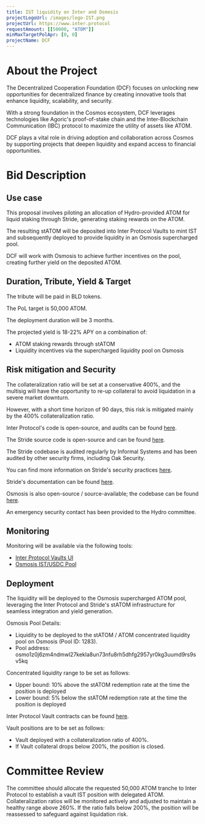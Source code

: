 ```yaml
---
title: IST liquidity on Inter and Osmosis
projectLogoUrl: /images/logo-IST.png
projectUrl: https://www.inter.protocol
requestAmount: [[50000, "ATOM"]]
minMaxTargetPolApr: [0, 0]
projectName: DCF
---
```


# About the Project

The Decentralized Cooperation Foundation (DCF) focuses on unlocking new opportunities for decentralized finance by creating innovative tools that enhance liquidity, scalability, and security.

With a strong foundation in the Cosmos ecosystem, DCF leverages technologies like Agoric's proof-of-stake chain and the Inter-Blockchain Communication (IBC) protocol to maximize the utility of assets like ATOM.

DCF plays a vital role in driving adoption and collaboration across Cosmos by supporting projects that deepen liquidity and expand access to financial opportunities.

# Bid Description

## Use case

This proposal involves piloting an allocation of Hydro-provided ATOM for liquid staking through Stride, generating staking rewards on the ATOM.

The resulting stATOM will be deposited into Inter Protocol Vaults to mint IST and subsequently deployed to provide liquidity in an Osmosis supercharged pool.

DCF will work with Osmosis to achieve further incentives on the pool, creating further yield on the deposited ATOM.

## Duration, Tribute, Yield & Target

The tribute will be paid in BLD tokens.

The PoL target is 50,000 ATOM.

The deployment duration will be 3 months.

The projected yield is 18-22% APY on a combination of:

- ATOM staking rewards through stATOM
- Liquidity incentives via the supercharged liquidity pool on Osmosis

## Risk mitigation and Security

The collateralization ratio will be set at a conservative 400%, and the multisig will have the opportunity to re-up collateral to avoid liquidation in a severe market downturn.

However, with a short time horizon of 90 days, this risk is mitigated mainly by the 400% collateralization ratio.

Inter Protocol's code is open-source, and audits can be found [here](https://community.agoric.com/t/inter-protocol-vaults-contract-implementations/261/6).

The Stride source code is open-source and can be found [here](https://github.com/Stride-Labs/stride).

The Stride codebase is audited regularly by Informal Systems and has been audited by other security firms, including Oak Security.

You can find more information on Stride's security practices [here](https://www.stride.zone/security).

Stride's documentation can be found [here](https://docs.stride.zone/).

Osmosis is also open-source / source-available; the codebase can be found [here](https://github.com/osmosis-labs/osmosis).

An emergency security contact has been provided to the Hydro committee.

## Monitoring

Monitoring will be available via the following tools:

- [Inter Protocol Vaults UI](https://inter.trade/vaults/)
- [Osmosis IST/USDC Pool](https://app.osmosis.zone/pool/1224)

## Deployment

The liquidity will be deployed to the Osmosis supercharged ATOM pool, leveraging the Inter Protocol and Stride's stATOM infrastructure for seamless integration and yield generation.

Osmosis Pool Details:

- Liquidity to be deployed to the stATOM / ATOM concentrated liquidity pool on Osmosis (Pool ID: 1283).
- Pool address: osmo1z0j6zm4ndmwl27kekla8un73nfu8rh5dhfg2957yr0kg3uumd9rs9sv5kq

Concentrated liquidity range to be set as follows:

- Upper bound: 10% above the stATOM redemption rate at the time the position is deployed
- Lower bound: 5% below the stATOM redemption rate at the time the position is deployed

Inter Protocol Vault contracts can be found [here](https://github.com/Agoric/agoric-sdk/tree/master/packages/inter-protocol/src/vaultFactory).

Vault positions are to be set as follows:

- Vault deployed with a collateralization ratio of 400%.
- If Vault collateral drops below 200%, the position is closed.

# Committee Review

The committee should allocate the requested 50,000 ATOM tranche to Inter Protocol to establish a vault IST position with delegated ATOM. Collateralization ratios will be monitored actively and adjusted to maintain a healthy range above 260%. If the ratio falls below 200%, the position will be reassessed to safeguard against liquidation risk.
